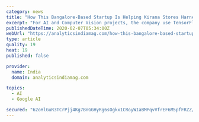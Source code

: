 ```yaml
---
category: news
title: "How This Bangalore-Based Startup Is Helping Kirana Stores Harness AI"
excerpt: "For AI and Computer Vision projects, the company use TensorFlow and they also have a full-fledged CI/CD pipeline to automate deployments using Jenkins and Ansible. According to the founders, in the coming years, Jumbotail will expand the J24 stores’ network and help the entrepreneur to transform old Kirana store into modern convenience stores ..."
publishedDateTime: 2020-02-07T05:34:00Z
webUrl: "https://analyticsindiamag.com/how-this-bangalore-based-startup-is-helping-kirana-stores-harness-ai/"
type: article
quality: 19
heat: 19
published: false

provider:
  name: India
  domain: analyticsindiamag.com

topics:
  - AI
  - Google AI

secured: "62oHlGuR3TCrPjj4Kg7BnGGHyRg6sOgkx1CRoyWIaBMPqvVfrEF6M5pfFRZZ/77d43aMdIbYq3C7Klgj4EgnXK67KFKZEbKJzs5D/6nyUJtEpXS51navcR3fouv1wbklQ+5Zi8w2ENdPi/ODJbWMjqfgK8UWU8GuMOCP5j0mmAI1dSXch37tbIRztgztSifSprPBvqiEz8g2m87LNA30DKQ94ZcEi0UYs7F6opDZcbFOx9LO9sWs0kogsixRgxxEHlh76XAvi0raDrgdjlRQaZI09WcCppvPjFm4n/OQtYYzioNQdQYMtBjBe+7Wf3NRbZJ4eCC9YIgGU4oMzG9JHbIgRIRdrm16RTLdBtQgUfaEHi1d4QO8ZVDDBZ0dXzvWZ1e/0z7gypNWQfEgTS1g0GsmDY3aNqv6boMU4YyKD67qTMDv/HV01dyClEYBEnDawvCDFeDwKm0gEAsp88YgzCuY4FVcLTvt3HRvkmzR0ls=;UkojSSyUfF94MNsuZ3X25g=="
---
```



